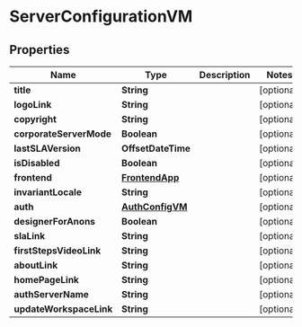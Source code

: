 

# ServerConfigurationVM


## Properties

| Name | Type | Description | Notes |
|------------ | ------------- | ------------- | -------------|
|**title** | **String** |  |  [optional] |
|**logoLink** | **String** |  |  [optional] |
|**copyright** | **String** |  |  [optional] |
|**corporateServerMode** | **Boolean** |  |  [optional] |
|**lastSLAVersion** | **OffsetDateTime** |  |  [optional] |
|**isDisabled** | **Boolean** |  |  [optional] |
|**frontend** | [**FrontendApp**](FrontendApp.md) |  |  [optional] |
|**invariantLocale** | **String** |  |  [optional] |
|**auth** | [**AuthConfigVM**](AuthConfigVM.md) |  |  [optional] |
|**designerForAnons** | **Boolean** |  |  [optional] |
|**slaLink** | **String** |  |  [optional] |
|**firstStepsVideoLink** | **String** |  |  [optional] |
|**aboutLink** | **String** |  |  [optional] |
|**homePageLink** | **String** |  |  [optional] |
|**authServerName** | **String** |  |  [optional] |
|**updateWorkspaceLink** | **String** |  |  [optional] |



